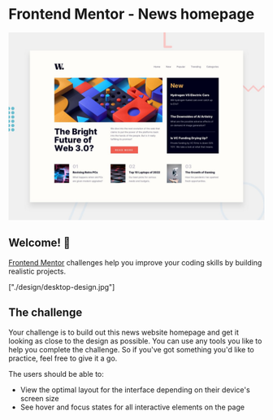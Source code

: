 # Frontend Mentor - News homepage

![Design preview for the News homepage coding challenge](./design/desktop-preview.jpg)

## Welcome! 👋

[Frontend Mentor](https://www.frontendmentor.io) challenges help you improve your coding skills by building realistic projects.

["./design/desktop-design.jpg"]

## The challenge

Your challenge is to build out this news website homepage and get it looking as close to the design as possible.
You can use any tools you like to help you complete the challenge. So if you've got something you'd like to practice, feel free to give it a go.

The users should be able to:

- View the optimal layout for the interface depending on their device's screen size
- See hover and focus states for all interactive elements on the page




